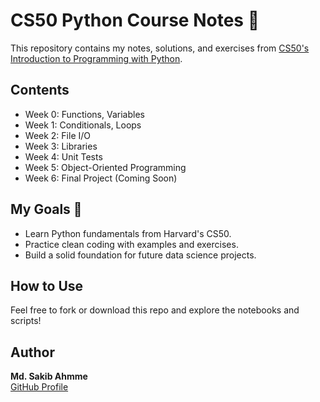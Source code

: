 # CS50 Python Course Notes 🐍

This repository contains my notes, solutions, and exercises from [CS50's Introduction to Programming with Python](https://cs50.harvard.edu/python/2022/).

## Contents
- Week 0: Functions, Variables
- Week 1: Conditionals, Loops
- Week 2: File I/O
- Week 3: Libraries
- Week 4: Unit Tests
- Week 5: Object-Oriented Programming
- Week 6: Final Project (Coming Soon)

## My Goals 🎯
- Learn Python fundamentals from Harvard's CS50.
- Practice clean coding with examples and exercises.
- Build a solid foundation for future data science projects.

## How to Use
Feel free to fork or download this repo and explore the notebooks and scripts!

## Author
**Md. Sakib Ahmme**  
[GitHub Profile](https://github.com/AhmShakib)
